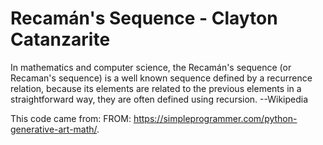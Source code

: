 # Recamán's Sequence - Clayton Catanzarite
In mathematics and computer science, the Recamán's sequence (or Recaman's sequence) is a well known sequence defined by a recurrence relation, because its elements are related to the previous elements in a straightforward way, they are often defined using recursion. --Wikipedia

This code came from: FROM: https://simpleprogrammer.com/python-generative-art-math/.
